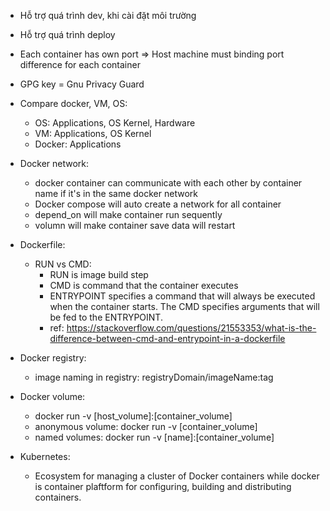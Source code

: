 - Hỗ trợ quá trình dev, khi cài đặt môi trường
- Hỗ trợ quá trình deploy

- Each container has own port => Host machine must binding port difference for each container
- GPG key = Gnu Privacy Guard

- Compare docker, VM, OS:
    - OS: Applications, OS Kernel, Hardware
    - VM: Applications, OS Kernel
    - Docker: Applications
- Docker network:
    - docker container can communicate with each other by container name if it's in the same docker network
    - Docker compose will auto create a network for all container
    - depend_on will make container run sequently
    - volumn will make container save data will restart
- Dockerfile:
    - RUN vs CMD:
        - RUN is image build step
        - CMD is command that the container executes
        - ENTRYPOINT specifies a command that will always be executed when the container starts. The CMD specifies arguments that will be fed to the ENTRYPOINT.
        - ref: https://stackoverflow.com/questions/21553353/what-is-the-difference-between-cmd-and-entrypoint-in-a-dockerfile

- Docker registry:
    - image naming in registry: registryDomain/imageName:tag

- Docker volume:
    - docker run -v [host_volume]:[container_volume]
    - anonymous volume: docker run -v [container_volume]
    - named volumes: docker run -v [name]:[container_volume]
    
- Kubernetes:
    - Ecosystem for managing a cluster of Docker containers while docker is container plaftform for configuring, building and distributing containers.
    